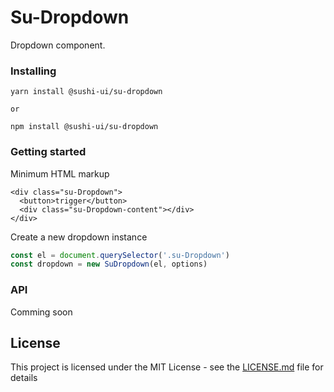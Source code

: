 # Su-Dropdown

Dropdown component.

### Installing

```
yarn install @sushi-ui/su-dropdown

or

npm install @sushi-ui/su-dropdown
```

### Getting started

Minimum HTML markup

```hmtl
<div class="su-Dropdown">
  <button>trigger</button>
  <div class="su-Dropdown-content"></div>
</div>
```

Create a new dropdown instance

```javascript
const el = document.querySelector('.su-Dropdown')
const dropdown = new SuDropdown(el, options)
```

### API

Comming soon

## License

This project is licensed under the MIT License - see the [LICENSE.md](LICENSE.md) file for details
